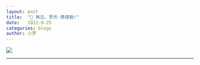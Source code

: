 ```yaml
---
layout: post
title:  "📔 再见，罗杰·费德勒!"
date:   2022-9-25
categories: blogs
author: 小罗
---
```

![](https://pbs.twimg.com/media/FdaqXxXWAAALb5v?format=jpg)

---